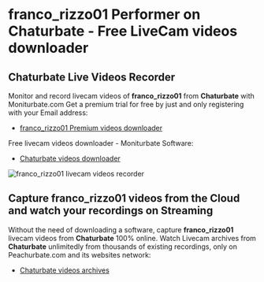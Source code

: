 # franco_rizzo01 Performer on Chaturbate - Free LiveCam videos downloader

## Chaturbate Live Videos Recorder

Monitor and record livecam videos of **franco_rizzo01** from **Chaturbate** with Moniturbate.com
Get a premium trial for free by just and only registering with your Email address:
* [franco_rizzo01 Premium videos downloader](https://moniturbate.com/request-demo-licence-key.html)

Free livecam videos downloader - Moniturbate Software:
* [Chaturbate videos downloader](https://moniturbate.com/moniturbate-download-software.html)

![franco_rizzo01 livecam videos recorder](https://peachurnet.com/templates/moniturbate-software.png)


## Capture franco_rizzo01 videos from the Cloud and watch your recordings on Streaming

Without the need of downloading a software, capture **franco_rizzo01** livecam videos from **Chaturbate** 100% online.
Watch Livecam archives from **Chaturbate** unlimitedly from thousands of existing recordings, only on Peachurbate.com and its websites network:
* [Chaturbate videos archives](https://peachurnet.com/)